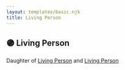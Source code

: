 ```yaml
---
layout: templates/basic.njk
title: Living Person
---
```

## 🟣 Living Person

Daughter of [Living Person](/people/7/79073611) and [Living Person](/people/9/91797184)

